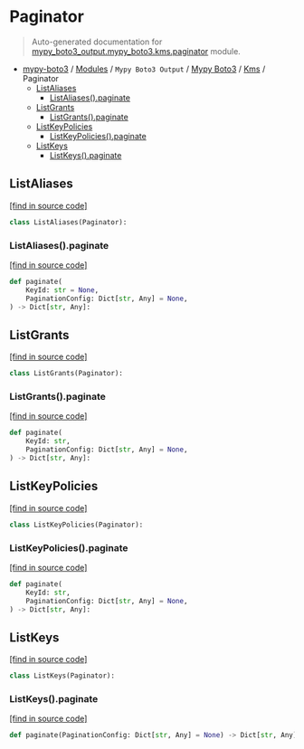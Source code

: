 # Paginator

> Auto-generated documentation for [mypy_boto3_output.mypy_boto3.kms.paginator](https://github.com/vemel/mypy_boto3/blob/master/mypy_boto3_output/mypy_boto3/kms/paginator.py) module.

- [mypy-boto3](../../../README.md#mypy_boto3) / [Modules](../../../MODULES.md#mypy-boto3-modules) / `Mypy Boto3 Output` / [Mypy Boto3](../index.md#mypy-boto3) / [Kms](index.md#kms) / Paginator
    - [ListAliases](#listaliases)
        - [ListAliases().paginate](#listaliasespaginate)
    - [ListGrants](#listgrants)
        - [ListGrants().paginate](#listgrantspaginate)
    - [ListKeyPolicies](#listkeypolicies)
        - [ListKeyPolicies().paginate](#listkeypoliciespaginate)
    - [ListKeys](#listkeys)
        - [ListKeys().paginate](#listkeyspaginate)

## ListAliases

[[find in source code]](https://github.com/vemel/mypy_boto3/blob/master/mypy_boto3_output/mypy_boto3/kms/paginator.py#L9)

```python
class ListAliases(Paginator):
```

### ListAliases().paginate

[[find in source code]](https://github.com/vemel/mypy_boto3/blob/master/mypy_boto3_output/mypy_boto3/kms/paginator.py#L12)

```python
def paginate(
    KeyId: str = None,
    PaginationConfig: Dict[str, Any] = None,
) -> Dict[str, Any]:
```

## ListGrants

[[find in source code]](https://github.com/vemel/mypy_boto3/blob/master/mypy_boto3_output/mypy_boto3/kms/paginator.py#L18)

```python
class ListGrants(Paginator):
```

### ListGrants().paginate

[[find in source code]](https://github.com/vemel/mypy_boto3/blob/master/mypy_boto3_output/mypy_boto3/kms/paginator.py#L21)

```python
def paginate(
    KeyId: str,
    PaginationConfig: Dict[str, Any] = None,
) -> Dict[str, Any]:
```

## ListKeyPolicies

[[find in source code]](https://github.com/vemel/mypy_boto3/blob/master/mypy_boto3_output/mypy_boto3/kms/paginator.py#L27)

```python
class ListKeyPolicies(Paginator):
```

### ListKeyPolicies().paginate

[[find in source code]](https://github.com/vemel/mypy_boto3/blob/master/mypy_boto3_output/mypy_boto3/kms/paginator.py#L30)

```python
def paginate(
    KeyId: str,
    PaginationConfig: Dict[str, Any] = None,
) -> Dict[str, Any]:
```

## ListKeys

[[find in source code]](https://github.com/vemel/mypy_boto3/blob/master/mypy_boto3_output/mypy_boto3/kms/paginator.py#L36)

```python
class ListKeys(Paginator):
```

### ListKeys().paginate

[[find in source code]](https://github.com/vemel/mypy_boto3/blob/master/mypy_boto3_output/mypy_boto3/kms/paginator.py#L39)

```python
def paginate(PaginationConfig: Dict[str, Any] = None) -> Dict[str, Any]:
```
